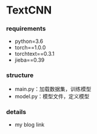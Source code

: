 # TextCNN

### requirements

- python=3.6
- torch==1.0.0
- torchtext==0.3.1
- jieba==0.39



### structure

- main.py：加载数据集，训练模型
- model.py：模型文件，定义模型



### details

- my blog link



